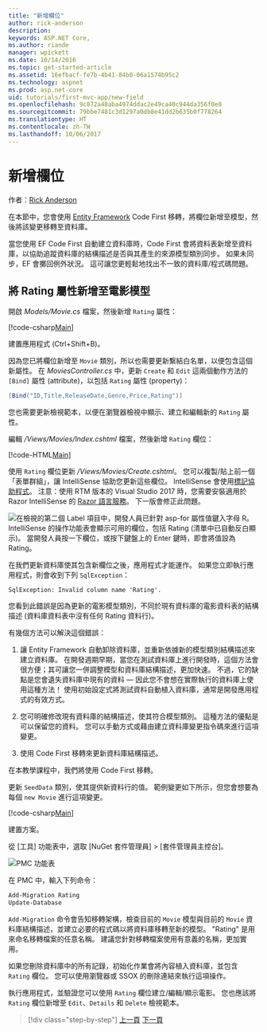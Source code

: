 ```yaml
---
title: "新增欄位"
author: rick-anderson
description: 
keywords: ASP.NET Core,
ms.author: riande
manager: wpickett
ms.date: 10/14/2016
ms.topic: get-started-article
ms.assetid: 16efbacf-fe7b-4b41-84b0-06a1574b95c2
ms.technology: aspnet
ms.prod: asp.net-core
uid: tutorials/first-mvc-app/new-field
ms.openlocfilehash: 9c872a48aba4974ddac2e49ca40c944da356f0e0
ms.sourcegitcommit: 79bbe7481c3d1297a0db8e41dd2b635b0f778264
ms.translationtype: HT
ms.contentlocale: zh-TW
ms.lasthandoff: 10/06/2017
---
```

# <a name="adding-a-new-field"></a>新增欄位

作者：[Rick Anderson](https://twitter.com/RickAndMSFT)

在本節中，您會使用 [Entity Framework](https://docs.microsoft.com/ef/core/get-started/aspnetcore/new-db) Code First 移轉，將欄位新增至模型，然後將該變更移轉至資料庫。

當您使用 EF Code First 自動建立資料庫時，Code First 會將資料表新增至資料庫，以協助追蹤資料庫的結構描述是否與其產生的來源模型類別同步。 如果未同步，EF 會擲回例外狀況。 這可讓您更輕鬆地找出不一致的資料庫/程式碼問題。

## <a name="adding-a-rating-property-to-the-movie-model"></a>將 Rating 屬性新增至電影模型

開啟 *Models/Movie.cs* 檔案，然後新增 `Rating` 屬性：

[!code-csharp[Main](start-mvc/sample/MvcMovie/Models/MovieDateRating.cs?highlight=11&range=7-18)]

建置應用程式 (Ctrl+Shift+B)。

因為您已將欄位新增至 `Movie` 類別，所以也需要更新繫結白名單，以便包含這個新屬性。 在 *MoviesController.cs* 中，更新 `Create` 和 `Edit` 這兩個動作方法的 `[Bind]` 屬性 (attribute)，以包括 `Rating` 屬性 (property)：

```csharp
[Bind("ID,Title,ReleaseDate,Genre,Price,Rating")]
   ```

您也需要更新檢視範本，以便在瀏覽器檢視中顯示、建立和編輯新的 `Rating` 屬性。

編輯 */Views/Movies/Index.cshtml* 檔案，然後新增 `Rating` 欄位：

[!code-HTML[Main](start-mvc/sample/MvcMovie/Views/Movies/IndexGenreRating.cshtml?highlight=17,39&range=24-64)]

使用 `Rating` 欄位更新 */Views/Movies/Create.cshtml*。 您可以複製/貼上前一個「表單群組」，讓 IntelliSense 協助您更新這些欄位。 IntelliSense 會使用[標記協助程式](xref:mvc/views/tag-helpers/intro)。 注意：使用 RTM 版本的 Visual Studio 2017 時，您需要安裝適用於 Razor IntelliSense 的 [Razor 語言服務](https://marketplace.visualstudio.com/items?itemName=ms-madsk.RazorLanguageServices)。 下一版會修正此問題。

![在檢視的第二個 Label 項目中，開發人員已針對 asp-for 屬性值鍵入字母 R。 IntelliSense 的操作功能表會顯示可用的欄位，包括 Rating (清單中已自動反白顯示)。 當開發人員按一下欄位，或按下鍵盤上的 Enter 鍵時，即會將值設為 Rating。](new-field/_static/cr.png)

在我們更新資料庫使其包含新欄位之後，應用程式才能運作。 如果您立即執行應用程式，則會收到下列 `SqlException`：

`SqlException: Invalid column name 'Rating'.`

您看到此錯誤是因為更新的電影模型類別，不同於現有資料庫的電影資料表的結構描述 (資料庫資料表中沒有任何 Rating 資料行)。

有幾個方法可以解決這個錯誤：

1. 讓 Entity Framework 自動卸除資料庫，並重新依據新的模型類別結構描述來建立資料庫。 在開發週期早期，當您在測試資料庫上進行開發時，這個方法會很方便；其可讓您一併調整模型和資料庫結構描述，更加快速。 不過，它的缺點是您會遺失資料庫中現有的資料 — 因此您不會想在實際執行的資料庫上使用這種方法！ 使用初始設定式將測試資料自動植入資料庫，通常是開發應用程式的有效方式。

2. 您可明確修改現有資料庫的結構描述，使其符合模型類別。 這種方法的優點是可以保留您的資料。 您可以手動方式或藉由建立資料庫變更指令碼來進行這項變更。

3. 使用 Code First 移轉來更新資料庫結構描述。

在本教學課程中，我們將使用 Code First 移轉。

更新 `SeedData` 類別，使其提供新資料行的值。 範例變更如下所示，但您會想要為每個 `new Movie` 進行這項變更。

[!code-csharp[Main](start-mvc/sample/MvcMovie/Models/SeedDataRating.cs?name=snippet1&highlight=6)]

建置方案。

從 [工具] 功能表中，選取 [NuGet 套件管理員] > [套件管理員主控台]。

  ![PMC 功能表](adding-model/_static/pmc.png)

在 PMC 中，輸入下列命令：

```powershell
Add-Migration Rating
Update-Database
```

`Add-Migration` 命令會告知移轉架構，檢查目前的 `Movie` 模型與目前的 `Movie` 資料庫結構描述，並建立必要的程式碼以將資料庫移轉至新的模型。 "Rating" 是用來命名移轉檔案的任意名稱。 建議您針對移轉檔案使用有意義的名稱，更加實用。

如果您刪除資料庫中的所有記錄，初始化作業會將內容植入資料庫，並包含 `Rating` 欄位。 您可以使用瀏覽器或 SSOX 的刪除連結來執行這項操作。

執行應用程式，並驗證您可以使用 `Rating` 欄位建立/編輯/顯示電影。 您也應該將 `Rating` 欄位新增至 `Edit`、`Details` 和 `Delete` 檢視範本。

>[!div class="step-by-step"]
[上一頁](search.md)
[下一頁](validation.md)  
